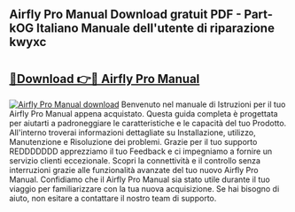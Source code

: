 ## Airfly Pro Manual Download gratuit PDF - Part-kOG Italiano Manuale dell'utente di riparazione kwyxc

# <h2><a href="http://dfgt4s.blite.top/?on=Airfly+Pro+Manual">🔗Download 👉🔴 Airfly Pro Manual</a></h2>

[![Airfly Pro Manual download](https://i.imgur.com/lujVjoI.png)](http://dfgt4s.blite.top/?on=Airfly+Pro+Manual)
Benvenuto nel manuale di Istruzioni per il tuo Airfly Pro Manual appena acquistato. Questa guida completa è progettata per aiutarti a padroneggiare le caratteristiche e le capacità del tuo Prodotto. All'interno troverai informazioni dettagliate su Installazione, utilizzo, Manutenzione e Risoluzione dei problemi. Grazie per il tuo supporto REDDDDDDD apprezziamo il tuo Feedback e ci impegniamo a fornire un servizio clienti eccezionale. Scopri la connettività e il controllo senza interruzioni grazie alle funzionalità avanzate del tuo nuovo Airfly Pro Manual. Confidiamo che il Airfly Pro Manual sia stato utile durante il tuo viaggio per familiarizzare con la tua nuova acquisizione. Se hai bisogno di aiuto, non esitare a contattare il nostro team di supporto.

